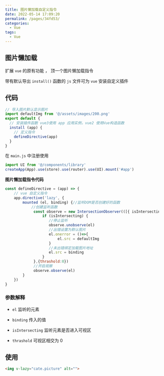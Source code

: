 ```yaml
---
title: 图片懒加载自定义指令
date: 2022-05-14 17:09:20
permalink: /pages/34fd53/
categories:
  - Vue
tags:
  - Vue
---
```

## 图片懒加载

扩展 `vue` 的原有功能 ， 顶一个图片懒加载指令

带有默认导出 `install()`  函数的 `js` 文件可为 `vue` 安装自定义插件

## 代码

```js
// 导入图片默认显示图片
import defaultImg from '@/assets/images/200.png'
export default {
  // 安装插件函数 vue3使用 app 应用实例，vue2 使用Vue构造函数
  install (app) {
    // 定义指令
    defineDirective(app)
  }
}
```

在 `main.js` 中注册使用

```js
import UI from '@/components/library'
createApp(App).use(store).use(router).use(UI).mount('#app')
```

**图片懒加载指令代码**

```js
const defineDirective = (app) => {
    // vue 自定义指令
    app.directive('lazy', {
        mounted (el, binding) {//监听DOM是否创建好的函数
            //创建监听函数
        	 const observe = new IntersectionObserver(([{ isIntersecting }])=>{
                 if (isIntersecting) {
                    //停止监听
                    observe.unobserve(el)
                    //出错设置为默认图片
                    el.onerror = ()=>{
                        el.src = defaultImg
                    }
                    //未出错绑定加载图片地址
                    el.src = binding
                 }
             },{thrashold:0})
             //开启观察
             observe.observe(el)
        }
    })
}
```

### 参数解释

- `el`    监听的元素

- `binding`    传入的值

- `isIntersecting`	监听元素是否进入可视区
- `thrashold`    可视区相交为 0 

## 使用

```html
<img v-lazy="cate.picture" alt="">
```





